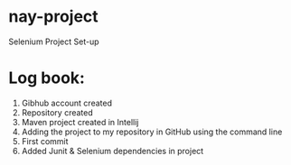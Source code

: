 # nay-project
Selenium Project Set-up

# Log book:

1. Gibhub account created
2. Repository created
3. Maven project created in Intellij
4. Adding the project to my repository in GitHub using the command line
5. First commit
6. Added Junit & Selenium dependencies in project